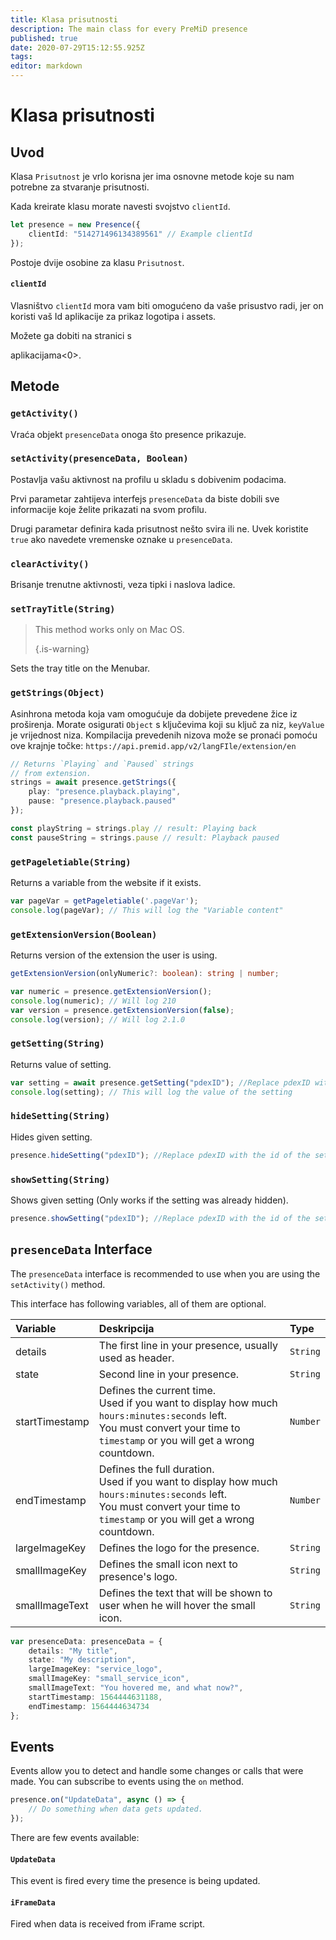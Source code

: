 ```yaml
---
title: Klasa prisutnosti
description: The main class for every PreMiD presence
published: true
date: 2020-07-29T15:12:55.925Z
tags:
editor: markdown
---
```


# Klasa prisutnosti

## Uvod

Klasa `Prisutnost` je vrlo korisna jer ima osnovne metode koje su nam potrebne za stvaranje prisutnosti.

 Kada kreirate klasu morate navesti svojstvo `clientId`.

```typescript
let presence = new Presence({
    clientId: "514271496134389561" // Example clientId
});
```

Postoje dvije osobine za klasu `Prisutnost`.

#### `clientId`

Vlasništvo `clientId` mora vam biti omogućeno da vaše prisustvo radi, jer on koristi vaš Id aplikacije za prikaz logotipa i assets.

Možete ga dobiti na stranici s

aplikacijama<0>.</p> 



## Metode



### `getActivity()`

Vraća objekt `presenceData` onoga što presence prikazuje.



### `setActivity(presenceData, Boolean)`

Postavlja vašu aktivnost na profilu u skladu s dobivenim podacima.

Prvi parametar zahtijeva interfejs `presenceData` da biste dobili sve informacije koje želite prikazati na svom profilu.

Drugi parametar definira kada prisutnost nešto svira ili ne. Uvek koristite `true` ako navedete vremenske oznake u `presenceData`.



### `clearActivity()`

Brisanje trenutne aktivnosti, veza tipki i naslova ladice.



### `setTrayTitle(String)`



> This method works only on Mac OS. 
> 
> {.is-warning}

Sets the tray title on the Menubar.



### `getStrings(Object)`

Asinhrona metoda koja vam omogućuje da dobijete prevedene žice iz proširenja. Morate osigurati `Object` s ključevima koji su ključ za niz, `keyValue` je vrijednost niza. Kompilacija prevedenih nizova može se pronaći pomoću ove krajnje točke: `https://api.premid.app/v2/langFIle/extension/en`



```typescript
// Returns `Playing` and `Paused` strings
// from extension.
strings = await presence.getStrings({
    play: "presence.playback.playing",
    pause: "presence.playback.paused"
});

const playString = strings.play // result: Playing back
const pauseString = strings.pause // result: Playback paused
```




### `getPageletiable(String)`

Returns a variable from the website if it exists.



```typescript
var pageVar = getPageletiable('.pageVar');
console.log(pageVar); // This will log the "Variable content"
```




### `getExtensionVersion(Boolean)`

Returns version of the extension the user is using.


```typescript
getExtensionVersion(onlyNumeric?: boolean): string | number;

var numeric = presence.getExtensionVersion();
console.log(numeric); // Will log 210
var version = presence.getExtensionVersion(false);
console.log(version); // Will log 2.1.0
```




### `getSetting(String)`

Returns value of setting.


```typescript
var setting = await presence.getSetting("pdexID"); //Replace pdexID with the id of the setting
console.log(setting); // This will log the value of the setting
```




### `hideSetting(String)`

Hides given setting.


```typescript
presence.hideSetting("pdexID"); //Replace pdexID with the id of the setting
```




### `showSetting(String)`

Shows given setting (Only works if the setting was already hidden).


```typescript
presence.showSetting("pdexID"); //Replace pdexID with the id of the setting
```




## `presenceData` Interface

The `presenceData` interface is recommended to use when you are using the `setActivity()` method.

This interface has following variables, all of them are optional.

<table>
  <thead>
    <tr>
      <th style="text-align:left">Variable</th>
      <th style="text-align:left">Deskripcija</th>
      <th style="text-align:left">Type</th>
    </tr>
  </thead>
  <tbody>
    <tr>
      <td style="text-align:left">details</td>
      <td style="text-align:left">The first line in your presence, usually used as header.</td>
      <td style="text-align:left"><code>String</code>
      </td>
    </tr>
    <tr>
      <td style="text-align:left">state</td>
      <td style="text-align:left">Second line in your presence.</td>
      <td style="text-align:left"><code>String</code>
      </td>
    </tr>
    <tr>
      <td style="text-align:left">startTimestamp</td>
      <td style="text-align:left">Defines the current time.<br>
        Used if you want to display how much <code>hours:minutes:seconds</code> left.
          <br>You must convert your time to <code>timestamp</code> or you will get a wrong
          countdown.
      </td>
      <td style="text-align:left"><code>Number</code>
      </td>
    </tr>
    <tr>
      <td style="text-align:left">endTimestamp</td>
      <td style="text-align:left">Defines the full duration.
        <br>Used if you want to display how much <code>hours:minutes:seconds</code> left.
          <br>You must convert your time to <code>timestamp</code> or you will get a wrong
          countdown.
      </td>
      <td style="text-align:left"><code>Number</code>
      </td>
    </tr>
    <tr>
      <td style="text-align:left">largeImageKey</td>
      <td style="text-align:left">Defines the logo for the presence.</td>
      <td style="text-align:left"><code>String</code>
      </td>
    </tr>
    <tr>
      <td style="text-align:left">smallImageKey</td>
      <td style="text-align:left">Defines the small icon next to presence&apos;s logo.</td>
      <td style="text-align:left"><code>String</code>
      </td>
    </tr>
    <tr>
      <td style="text-align:left">smallImageText</td>
      <td style="text-align:left">Defines the text that will be shown to user when he will hover the small
        icon.</td>
      <td style="text-align:left"><code>String</code>
      </td>
    </tr>
  </tbody>
</table>

```typescript
var presenceData: presenceData = {
    details: "My title",
    state: "My description",
    largeImageKey: "service_logo",
    smallImageKey: "small_service_icon",
    smallImageText: "You hovered me, and what now?",
    startTimestamp: 1564444631188,
    endTimestamp: 1564444634734
};
```




## Events

Events allow you to detect and handle some changes or calls that were made. You can subscribe to events using the `on` method.



```typescript
presence.on("UpdateData", async () => {
    // Do something when data gets updated.
});
```


There are few events available:



#### `UpdateData`

This event is fired every time the presence is being updated.



#### `iFrameData`

Fired when data is received from iFrame script.
